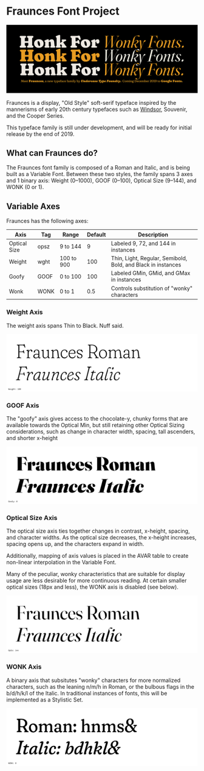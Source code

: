 # Fraunces Font Project

![alt text](documentation/img/HonkForWonkyFonts.jpg "Honk For Wonky Fonts")

Fraunces is a display, "Old Style" soft-serif typeface inspired by the mannerisms of early 20th century typefaces such as [Windsor](http://fontreviewjournal.com/windsor/), Souvenir, and the Cooper Series.

This typeface family is still under development, and will be ready for initial release by the end of 2019.

## What can Fraunces do?

The Fraunces font family is composed of a Roman and Italic, and is being built as a Variable Font. Between these two styles, the family spans 3 axes and 1 binary axis: Weight (0–1000), GOOF (0–100), Optical Size (9–144), and WONK (0 or 1).

## Variable Axes

Fraunces has the following axes:

Axis | Tag | Range | Default | Description
--- | --- | --- | --- | ---
Optical Size | opsz | 9 to 144 | 9 | Labeled 9, 72, and 144 in instances
Weight | wght | 100 to 900 | 100 | Thin, Light, Regular, Semibold, Bold, and Black in instances
Goofy | GOOF | 0 to 100 | 100 | Labeled GMin, GMid, and GMax in instances
Wonk | WONK | 0 to 1 | 0.5 | Controls substitution of "wonky" characters

### Weight Axis

The weight axis spans Thin to Black. Nuff said.

![alt text](documentation/explanations/weight_axis.gif "Changes in Weight")

### GOOF Axis

The "goofy" axis gives access to the chocolate-y, chunky forms that are available towards the Optical Min, but still retaining other Optical Sizing considerations, such as change in character width, spacing, tall ascenders, and shorter x-height

![alt text](documentation/explanations/goof_axis.gif "Changes in Goofy")

### Optical Size Axis

The optical size axis ties together changes in contrast, x-height, spacing, and character widths. As the optical size decreases, the x-height increases, spacing opens up, and the characters expand in width.

Additionally, mapping of axis values is placed in the AVAR table to create non-linear interpolation in the Variable Font.

Many of the peculiar, wonky characteristics that are suitable for display usage are less desirable for more continuous reading. At certain smaller optical sizes (18px and less), the WONK axis is disabled (see below). 

![alt text](documentation/explanations/opsz_axis.gif "Changes in Optical Size")


### WONK Axis

A binary axis that subsitutes "wonky" characters for more normalized characters, such as the leaning n/m/h in Roman, or the bulbous flags in the b/d/h/k/l of the Italic. In traditional instances of fonts, this will be implemented as a Stylistic Set.

![alt text](documentation/explanations/wonk_axis.gif "Changes in Goofy")
